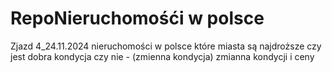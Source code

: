 # RepoNieruchomośći w polsce
Zjazd 4_24.11.2024
nieruchomości w polsce
które miasta są najdroższe
czy jest dobra kondycja czy nie - (zmienna kondycja) zmianna kondycji i ceny 
